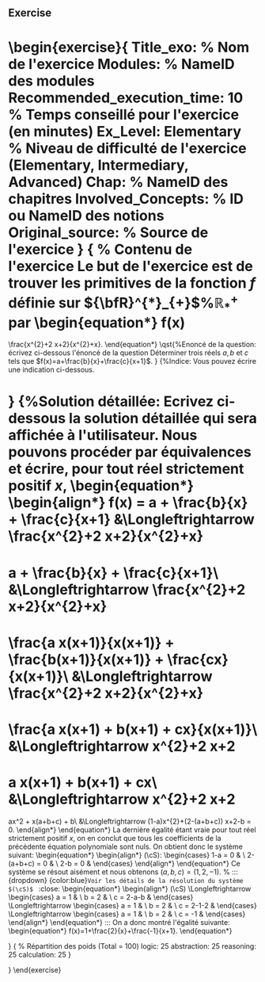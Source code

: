 ## Exercise

\begin{exercise}{
Title_exo: % Nom de l'exercice
Modules: % NameID des modules
Recommended_execution_time: 10 % Temps conseillé pour l'exercice (en minutes)
Ex_Level: Elementary % Niveau de difficulté de l'exercice (Elementary, Intermediary, Advanced)
Chap: % NameID des chapitres
Involved_Concepts: % ID ou NameID des notions
Original_source: % Source de l'exercice
}
{
% Contenu de l'exercice
Le but de l'exercice est de trouver les primitives de la fonction $f$ définie
sur ${\bfR}^{*}_{+}$%$\mathbb{R}_{*}^{+}$
par
\begin{equation*}
f(x)
=
\frac{x^{2}+2 x+2}{x^{2}+x}.
\end{equation*}
\qst{%Enoncé de la question: écrivez ci-dessous l'énoncé de la question
Déterminer trois réels $a, b$ et $c$ tels que $f(x)=a+\frac{b}{x}+\frac{c}{x+1}$.
}
{%Indice: Vous pouvez écrire une indication ci-dessous.

}
{%Solution détaillée: Ecrivez ci-dessous la solution détaillée qui sera affichée à l'utilisateur.
Nous pouvons procéder par équivalences et écrire, pour tout réel strictement positif $x$,
\begin{equation*}
\begin{align*}
f(x) = a + \frac{b}{x} + \frac{c}{x+1}
&\Longleftrightarrow
\frac{x^{2}+2 x+2}{x^{2}+x}
=
a + \frac{b}{x} + \frac{c}{x+1}\\
&\Longleftrightarrow
\frac{x^{2}+2 x+2}{x^{2}+x}
=
 \frac{a x(x+1)}{x(x+1)} + \frac{b(x+1)}{x(x+1)} + \frac{cx}{x(x+1)}\\
&\Longleftrightarrow
\frac{x^{2}+2 x+2}{x^{2}+x}
=
 \frac{a x(x+1) + b(x+1) + cx}{x(x+1)}\\
&\Longleftrightarrow
x^{2}+2 x+2
=
a x(x+1) + b(x+1) + cx\\
&\Longleftrightarrow
x^{2}+2 x+2
=
ax^2 + x(a+b+c) + b\\
&\Longleftrightarrow
(1-a)x^{2}+(2-(a+b+c)) x+2-b = 0.
\end{align*}
\end{equation*}
La dernière égalité étant vraie pour tout réel strictement positif $x$, 
on en conclut que tous les coefficients de la précédente équation polynomiale sont nuls.
On obtient donc le système suivant:
\begin{equation*}
\begin{align*}
(\cS):
\begin{cases}
1-a = 0 & \\
2-(a+b+c) = 0 & \\
2-b = 0 & 
\end{cases}
\end{align*}
\end{equation*}
Ce système se résout aisément et nous obtenons $(a,b,c) = (1,2,-1)$.
%
:::{dropdown} {color:blue}`Voir les détails de la résolution du système $(\cS)$ `
:close:
\begin{equation*}
\begin{align*}
(\cS)
\Longleftrightarrow
\begin{cases}
a = 1 & \\
b = 2 & \\
c = 2-a-b &
\end{cases}
\Longleftrightarrow
\begin{cases}
a = 1 & \\
b = 2 & \\
c = 2-1-2 &
\end{cases}
\Longleftrightarrow
\begin{cases}
a = 1 & \\
b = 2 & \\
c = -1 &
\end{cases}
\end{align*}
\end{equation*}
:::
On a donc montré l'égalité suivante:
\begin{equation*}
f(x)=1+\frac{2}{x}+\frac{-1}{x+1}.
\end{equation*}










<!-- :::{color:red}
::: -->

}
{
% Répartition des poids (Total = 100)
logic: 25
abstraction: 25
reasoning: 25
calculation: 25
}



}
\end{exercise}
